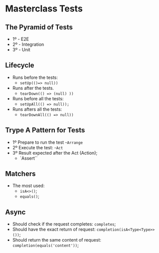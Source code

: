 # Masterclass Tests


## The Pyramid of Tests

 - 1º - E2E
 - 2º - Integration
 - 3º - Unit


## Lifecycle

  -  Runs before the tests:
      - `setUp(()=> null))`
  - Runs after the tests.
      - `tearDown(() => (null) ))`  
  - Runs before all the tests:
      - `setUpAll(() => null));`
  - Runs afters all the tests:
      - `tearDownAll(() => null))`

 ## Trype A Pattern for Tests

 - 1º Prepare to run the test
    -`Arrange`
 - 2º Execute the test:
    -`Act`
 - 3º Result expected after the Act (Action);
    - `Assert``

 ## Matchers

 - The most used: 
    - `isA<>()`;
    - `equals()`;

 ## Async

 - Should check if the request completes: `completes`;
 - Should have the exact return of request: `completion(isA<Type<Type>>())`;
 - Should return the same content of request: `completion(equals('content'))`;